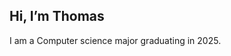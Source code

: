 ## Hi, I’m Thomas

I am a Computer science major graduating in 2025.
<!---
ThomasMinn/ThomasMinn is a ✨ special ✨ repository because its `README.md` (this file) appears on your GitHub profile.
You can click the Preview link to take a look at your changes.
--->
